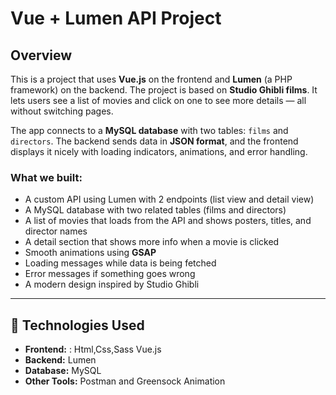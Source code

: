 # Vue + Lumen API Project

##  Overview

This is a project that uses **Vue.js** on the frontend and **Lumen** (a PHP framework) on the backend. The project is based on **Studio Ghibli films**. It lets users see a list of movies and click on one to see more details — all without switching pages.

The app connects to a **MySQL database** with two tables: `films` and `directors`. The backend sends data in **JSON format**, and the frontend displays it nicely with loading indicators, animations, and error handling.

### What we built:
- A custom API using Lumen with 2 endpoints (list view and detail view)
- A MySQL database with two related tables (films and directors)
- A list of movies that loads from the API and shows posters, titles, and director names
- A detail section that shows more info when a movie is clicked
- Smooth animations using **GSAP**
- Loading messages while data is being fetched
- Error messages if something goes wrong
- A modern design inspired by Studio Ghibli

---

## 🧱 Technologies Used

- **Frontend:** : Html,Css,Sass Vue.js 
- **Backend:** Lumen
- **Database:** MySQL
- **Other Tools:** Postman and Greensock Animation
